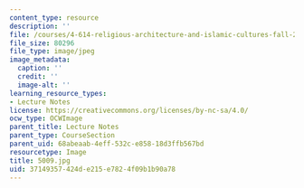 ```yaml
---
content_type: resource
description: ''
file: /courses/4-614-religious-architecture-and-islamic-cultures-fall-2002/37149357424de215e7824f09b1b90a78_5009.jpg
file_size: 80296
file_type: image/jpeg
image_metadata:
  caption: ''
  credit: ''
  image-alt: ''
learning_resource_types:
- Lecture Notes
license: https://creativecommons.org/licenses/by-nc-sa/4.0/
ocw_type: OCWImage
parent_title: Lecture Notes
parent_type: CourseSection
parent_uid: 68abeaab-4eff-532c-e858-18d3ffb567bd
resourcetype: Image
title: 5009.jpg
uid: 37149357-424d-e215-e782-4f09b1b90a78
---
```

